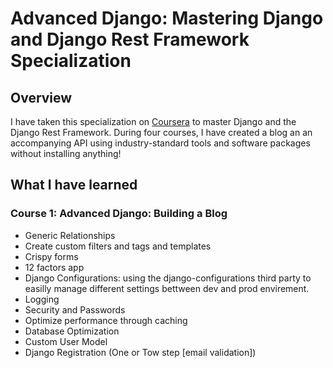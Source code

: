 # Advanced Django: Mastering Django and Django Rest Framework Specialization


## Overview

I have taken this specialization on [Coursera](https://www.coursera.org/specializations/codio-advanced-django-and-django-rest-framework) to master Django and the Django Rest Framework. 
During four courses, I have created a blog an an accompanying API using industry-standard tools and software packages without installing anything!

## What I have learned

### Course 1: Advanced Django: Building a Blog

  - Generic Relationships
  - Create custom filters and tags and templates
  - Crispy forms
  - 12 factors app
  - Django Configurations: using the django-configurations third party to easilly manage different settings bettween dev and prod envirement.
  - Logging
  - Security and Passwords
  - Optimize performance through caching
  - Database Optimization
  - Custom User Model
  - Django Registration (One or Tow step [email validation])

